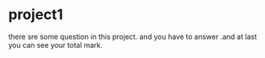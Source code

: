 # project1
there sre some question in this project. and you have to answer .and at last you can see your total mark.
